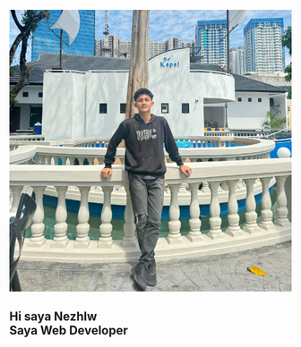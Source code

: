 ![logo](https://github.com/Neztho05/Neztho05/blob/main/IMG-20240611-WA0049_1.jpg)
<br>
<h2>
Hi saya Nezhlw <br>
Saya Web Developer 
</h2>
